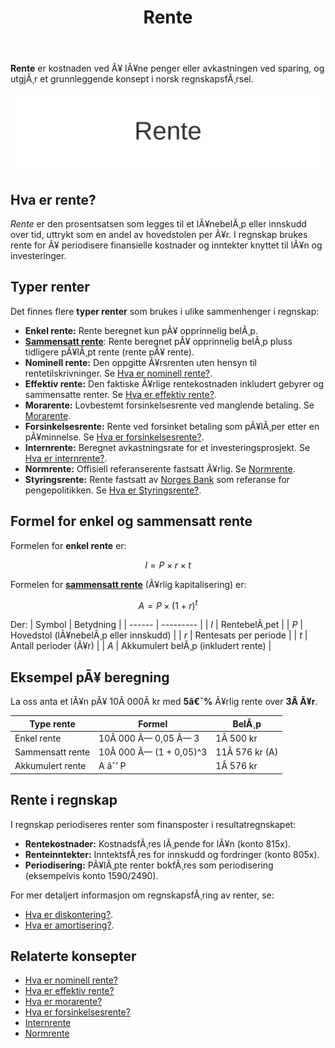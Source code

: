 ﻿---
title: "Rente"
meta_title: "Rente"
meta_description: '**Rente** er kostnaden ved Ã¥ lÃ¥ne penger eller avkastningen ved sparing, og utgjÃ¸r et grunnleggende konsept i norsk regnskapsfÃ¸rsel.'
slug: rente
type: blog
layout: pages/single
---

**Rente** er kostnaden ved Ã¥ lÃ¥ne penger eller avkastningen ved sparing, og utgjÃ¸r et grunnleggende konsept i norsk regnskapsfÃ¸rsel.

![Rente](rente-image.svg)

## Hva er rente?

*Rente* er den prosentsatsen som legges til et lÃ¥nebelÃ¸p eller innskudd over tid, uttrykt som en andel av hovedstolen per Ã¥r. I regnskap brukes rente for Ã¥ periodisere finansielle kostnader og inntekter knyttet til lÃ¥n og investeringer.

## Typer renter

Det finnes flere **typer renter** som brukes i ulike sammenhenger i regnskap:

* **Enkel rente:** Rente beregnet kun pÃ¥ opprinnelig belÃ¸p.
* [**Sammensatt rente**](/blogs/regnskap/renters-rente "Renters rente â€“ Rente pÃ¥ rente i regnskap"): Rente beregnet pÃ¥ opprinnelig belÃ¸p pluss tidligere pÃ¥lÃ¸pt rente (rente pÃ¥ rente).
* **Nominell rente:** Den oppgitte Ã¥rsrenten uten hensyn til rentetilskrivninger. Se [Hva er nominell rente?](/blogs/regnskap/hva-er-nominell-rente "Hva er nominell rente? Definisjon og Beregning").
* **Effektiv rente:** Den faktiske Ã¥rlige rentekostnaden inkludert gebyrer og sammensatte renter. Se [Hva er effektiv rente?](/blogs/regnskap/hva-er-effektiv-rente "Hva er effektiv rente? Beregning og Eksempler").
* **Morarente:** Lovbestemt forsinkelsesrente ved manglende betaling. Se [Morarente](/blogs/regnskap/hva-er-morarente "Morarente â€“ Juridisk Grunnlag og Beregning").
* **Forsinkelsesrente:** Rente ved forsinket betaling som pÃ¥lÃ¸per etter en pÃ¥minnelse. Se [Hva er forsinkelsesrente?](/blogs/regnskap/hva-er-forsinkelsesrente "Forsinkelsesrente â€“ Definisjon og Satser").
* **Internrente:** Beregnet avkastningsrate for et investeringsprosjekt. Se [Hva er internrente?](/blogs/regnskap/internrente "Internrente â€“ Beregning av Avkastning").
* **Normrente:** Offisiell referanserente fastsatt Ã¥rlig. Se [Normrente](/blogs/regnskap/normrente "Normrente â€“ Definisjon og Bruk").
* **Styringsrente:** Rente fastsatt av [Norges Bank](/blogs/regnskap/norges-bank "Hva er Norges Bank? Rolle og Funksjoner i Norsk Ã˜konomi") som referanse for pengepolitikken. Se [Hva er Styringsrente?](/blogs/regnskap/styringsrente "Hva er Styringsrente? Komplett Guide til Norges Bank sin Styringsrente").

## Formel for enkel og sammensatt rente

Formelen for **enkel rente** er:

$$
I = P \times r \times t
$$

Formelen for [**sammensatt rente**](/blogs/regnskap/renters-rente "Renters rente â€“ Rente pÃ¥ rente i regnskap") (Ã¥rlig kapitalisering) er:

$$
A = P \times (1 + r)^t
$$

Der:
| Symbol | Betydning |
| ------ | --------- |
| *I*    | RentebelÃ¸pet |
| *P*    | Hovedstol (lÃ¥nebelÃ¸p eller innskudd) |
| *r*    | Rentesats per periode |
| *t*    | Antall perioder (Ã¥r) |
| *A*    | Akkumulert belÃ¸p (inkludert rente) |

## Eksempel pÃ¥ beregning

La oss anta et lÃ¥n pÃ¥ 10Â 000Â kr med **5â€¯%** Ã¥rlig rente over **3Â Ã¥r**.

| Type rente      | Formel                  | BelÃ¸p         |
| -----------------| ------------------------ | ------------- |
| Enkel rente      | 10Â 000 Ã— 0,05 Ã— 3        | 1Â 500 kr      |
| Sammensatt rente | 10Â 000 Ã— (1 + 0,05)^3    | 11Â 576 kr (A) |
| Akkumulert rente | A âˆ’ P                    | 1Â 576 kr      |

## Rente i regnskap

I regnskap periodiseres renter som finansposter i resultatregnskapet:

* **Rentekostnader:** KostnadsfÃ¸res lÃ¸pende for lÃ¥n (konto 815x).
* **Renteinntekter:** InntektsfÃ¸res for innskudd og fordringer (konto 805x).
* **Periodisering:** PÃ¥lÃ¸pte renter bokfÃ¸res som periodisering (eksempelvis konto 1590/2490).

For mer detaljert informasjon om regnskapsfÃ¸ring av renter, se:
* [Hva er diskontering?](/blogs/regnskap/hva-er-diskontering "Diskontering â€“ NÃ¥verdi og KontantstrÃ¸m").
* [Hva er amortisering?](/blogs/regnskap/hva-er-amortisering "Amortisering â€“ Avskrivninger og Avdrag").

## Relaterte konsepter

* [Hva er nominell rente?](/blogs/regnskap/hva-er-nominell-rente "Hva er nominell rente? Definisjon og Beregning")
* [Hva er effektiv rente?](/blogs/regnskap/hva-er-effektiv-rente "Hva er effektiv rente? Beregning og Eksempler")
* [Hva er morarente?](/blogs/regnskap/hva-er-morarente "Morarente â€“ Juridisk Grunnlag og Beregning")
* [Hva er forsinkelsesrente?](/blogs/regnskap/hva-er-forsinkelsesrente "Forsinkelsesrente â€“ Definisjon og Satser")
* [Internrente](/blogs/regnskap/internrente "Internrente â€“ Beregning av Avkastning")
* [Normrente](/blogs/regnskap/normrente "Normrente â€“ Definisjon og Bruk")
